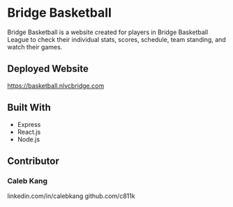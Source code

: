 # Bridge Basketball

Bridge Basketball is a website created for players in Bridge Basketball League to check their individual stats, scores, schedule, team standing, and watch their games.

## Deployed Website

https://basketball.nlvcbridge.com

## Built With

* Express
* React.js
* Node.js

## Contributor

### Caleb Kang

linkedin.com/in/calebkang
github.com/c811k

